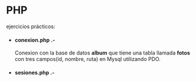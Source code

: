 # PHP 
ejercicios prácticos:
<ul>
  <li><h4>conexion.php .-</h4> Conexion con la base de datos <b>album</b> que tiene una tabla llamada <b>fotos</b> con tres campos(id, nombre, ruta) en Mysql utilizando PDO.</li>
  <li><h4>sesiones.php .-</h4></li>
</ul>
